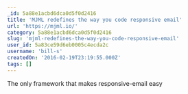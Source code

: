 ```yaml
---
_id: 5a88e1acbd6dca0d5f0d2416
title: 'MJML redefines the way you code responsive email'
url: 'https://mjml.io/'
category: 5a88e1acbd6dca0d5f0d2416
slug: 'mjml-redefines-the-way-you-code-responsive-email'
user_id: 5a83ce59d6eb0005c4ecda2c
username: 'bill-s'
createdOn: '2016-02-19T23:19:55.000Z'
tags: []
---
```


The only framework that makes responsive-email easy
